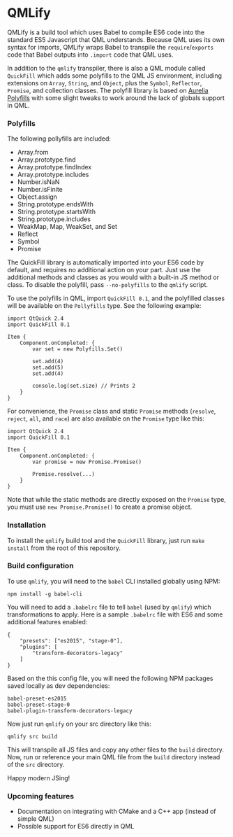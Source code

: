 QMLify
======

QMLify is a build tool which uses Babel to compile ES6 code into the standard ES5 Javascript that QML understands. Because QML uses its own syntax for imports, QMLify wraps Babel to transpile the `require`/`exports` code that Babel outputs into `.import` code that QML uses.

In addition to the `qmlify` transpiler, there is also a QML module called `QuickFill` which adds some polyfills to the QML JS environment, including extensions on `Array`, `String`, and `Object`, plus the `Symbol`, `Reflector`, `Promise`, and collection classes. The polyfill library is based on [Aurelia Polyfills](https://github.com/aurelia/polyfills) with some slight tweaks to work around the lack of globals support in QML.

### Polyfills

The following pollyfills are included:

  - Array.from
  - Array.prototype.find
  - Array.prototype.findIndex
  - Array.prototype.includes
  - Number.isNaN
  - Number.isFinite
  - Object.assign
  - String.prototype.endsWith
  - String.prototype.startsWith
  - String.prototype.includes
  - WeakMap, Map, WeakSet, and Set
  - Reflect
  - Symbol
  - Promise

The QuickFill library is automatically imported into your ES6 code by default, and requires no additional action on your part. Just use the additional methods and classes as you would with a built-in JS method or class. To disable the polyfill, pass `--no-polyfills` to the `qmlify` script.

To use the polyfills in QML, import `QuickFill 0.1`, and the polyfilled classes will be available on the `Pollyfills` type. See the following example:

    import QtQuick 2.4
    import QuickFill 0.1

    Item {
        Component.onCompleted: {
            var set = new Polyfills.Set()

            set.add(4)
            set.add(5)
            set.add(4)

            console.log(set.size) // Prints 2
        }
    }

For convenience, the `Promise` class and static `Promise` methods (`resolve`, `reject`, `all`, and `race`) are also available on the `Promise` type like this:

    import QtQuick 2.4
    import QuickFill 0.1

    Item {
        Component.onCompleted: {
            var promise = new Promise.Promise()

            Promise.resolve(...)
        }
    }

Note that while the static methods are directly exposed on the `Promise` type, you must use `new Promise.Promise()` to create a promise object.

### Installation

To install the `qmlify` build tool and the `QuickFill` library, just run `make install` from the root of this repository.

### Build configuration

To use `qmlify`, you will need to the `babel` CLI installed globally using NPM:

    npm install -g babel-cli

You will need to add a `.babelrc` file to tell `babel` (used by `qmlify`) which transformations to apply. Here is a sample `.babelrc` file with ES6 and some additional features enabled:

    {
        "presets": ["es2015", "stage-0"],
        "plugins": [
            "transform-decorators-legacy"
        ]
    }

Based on the this config file, you will need the following NPM packages saved locally as dev dependencies:

    babel-preset-es2015
    babel-preset-stage-0
    babel-plugin-transform-decorators-legacy

Now just run `qmlify` on your src directory like this:

    qmlify src build

This will transpile all JS files and copy any other files to the `build` directory. Now, run or reference your main QML file from the `build` directory instead of the `src` directory.

Happy modern JSing!

### Upcoming features

 - Documentation on integrating with CMake and a C++ app (instead of simple QML)
 - Possible support for ES6 directly in QML
